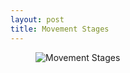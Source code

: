 ```yaml
---
layout: post
title: Movement Stages
---
```

<figure>
	<img src="{{site.baseurl}}/img/toolkit/movement-stages.png" alt="Movement Stages">
</figure>